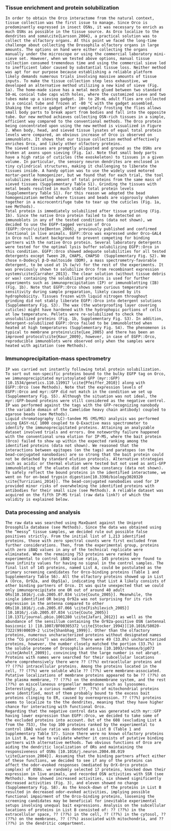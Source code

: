 ### Tissue enrichment and protein solubilization
    In order to obtain the Orco interactome from the natural context, tissue collection was the first issue to manage. Since Orco is predominantly expressed in insect OSNs, it was necessary to enrich as much OSNs as possible in the tissue source. As Orco localize to the dendrites and soma\cite{Larsson_2004}, a practical solution was to collect the olfactory organs. At this point we faced the long-time challenge about collecting the Drosophila olfactory organs in large amounts. The options on hand were either collecting the organs manually under the microscope or using the commercial laboratory mini-sieve set. However, when we tested above options, manual tissue collection consumed tremendous time and using the commercial sieve led to inefficient labor caused by substantial tissue loss. Neither method was apt for our purpose because establishing a reliable platform likely demands numerous trials involving massive amounts of tissue inputs. To make the tissue collection step less exhaustive, we developed an alternative method utilizing a new kind of sieve (Fig. 1a). The home-made sieve has a metal mesh glued between two standard 50-mL conical tube caps with holes, where the customized sieve and two tubes make up a sieving gadget. 10- to 20-mL adult flies are collected in a conical tube and frozen at -80 °C with the gadget assembled. Shaking the entire gadget after completely frosting the flies allows small body parts to break apart from bodies and fall into the opposite tube. Our new method achieves collecting OSN-rich tissues in a simple, efficient way compared to the conventional methods. The Orco protein being concentrated upon using the new method is visualized in Figure 2. When body, head, and sieved tissue lysates of equal total protein levels were compared, an obvious increase of Orco is observed on immunoblots. It shows that our tissue collection method effectively enriches Orco, and likely other olfactory proteins.
    The sieved tissues are promptly aliquoted and ground as the OSNs are broken at axons upon sieving (Fig. 1a). Note that small body parts have a high ratio of cuticles (the exoskeleton) to tissues in a given volume. In particular, the sensory neuron dendrites are enclosed in tiny cylindrical structures, making it challenging to liberate the tissues inside. A handy option was to use the widely used motored mortar-pestle homogenizer, but we found that for each trial, the tool solubilizes deviating amount of total proteins from the same mass of sieved tissues (Supplementary Table S1). Grinding the tissues with metal beads resulted in much stable total protein levels (Supplementary Table S1). For this reason we adopted the bead homogenization method where tissues and beads are vigorously shaken together in a microcentrifuge tube to tear up the cuticles (Fig. 1a, see Methods). 
    Total protein is immediately solubilized after tissue grinding (Fig. 1b). Since the native Orco protein failed to be detected on immunoblots in any of the tested conditions (data not shown), we decided to use the EGFP-tagged version of Orco (EGFP::Orco)\cite{Benton_2006}, previously published and confirmed functional in live animals. EGFP::Orco was expressed under Orco-GAL4 in Orco null mutant background to prevent competing for binding partners with the native Orco protein. Several laboratory detergents were tested for the optimal lysis buffer solubilizing EGFP::Orco in this condition. EGFP::Orco showed adequate solubilities for all tested detergents except Tween 20, CHAPS, CHAPSO  (Supplementary Fig. S2). We chose n-Dodecyl β-D-maltoside (DDM), a mass spectrometry-favorable detergent, to be used at 1% (w/v) for the rest of the experiments. It was previously shown to solubilize Orco from recombinant expression systems\cite{Carraher_2013}. The clear solution (without tissue debris or wax) containing the solubilized proteins is used for further experiments such as immunoprecipitation (IP) or immunoblotting (IB) (Fig. 1b). Note that EGFP::Orco shows some curious temperature sensitivity during sample preparation, likely caused by its hydrophobicity. Tissues frozen with liquid nitrogen throughout grinding did not stably liberate EGFP::Orco into detergent solutions (Supplementary Fig. S3). The wax (the waterproofing layer covering cuticles) might have hardened with the hydrophopic portions of cells at low temperature. Pellets were re-solubilized to check the unsolubilized proteins (Fig. 1b, Supplementary Fig. S3). In addition, detergent-solubilized EGFP::Orco failed to be immunoblotted when heated at high temperatures (Supplementary Fig. S4). The phenomenon is typical to membrane proteins\cite{Lee_2005} and there has been an improved protocol\cite{Kaur_2009}, however, in case of EGFP::Orco, reproducible immunoblots were observed only when the samples were heated with agitation (see Methods). 

### Immunoprecipitation-mass spectrometry
    IP was carried out instantly following total protein solubilization. To sort out non-specific proteins bound to the bulky EGFP tag on Orco, we immunoprecipitated myristoylated GFP (myr::GFP)[10.1534/genetics.110.119917 \cite{Pfeiffer_2010}] along with EGFP::Orco (see Methods). Note that the expression levels of EGFP::Orco and myr::GFP did not match in the condition we set up (Supplementary Fig. S5). Although the situation was not ideal, the myr::GFP-bound proteins were still considered as the negative control. IP was performed against the tags with the GFP-recognizing nanobody (the variable domain of the Camelidae heavy chain antibody) coupled to agarose beads (see Methods). 
    Liquid chromatography (LC)-tandem MS (MS/MS) analysis was performed using EASY-nLC 1000 coupled to Q-Exactive mass spectrometer to identify the immunoprecipitated proteins. Attaining an analyzable dataset involved trials and errors. One noteworthy failure happened with the conventional urea elution for IP-MS, where the bait protein (Orco) failed to show up within the expected ranking among the identified proteins (data not shown). We reasoned that the interactions between epitopes (on the tags) and paratopes (on the bead-conjugated nanobodies) are so strong that the bait protein could not be detached by standard elution protocols. Alternative strategies such as acidic or thermal elution were tested but not used as anti-GFP immunobloting of the eluates did not show constancy (data not shown). To safely reflect the bound proteins in the identified interactome, we went on for on-bead trypsin digestion[10.3390/biology3020320 \cite{Turriziani_2014}]. The bead-conjugated nanobodies used for IP provided minor risks of overwhelming the identified proteins with antibodies for their small size (see Methods). A reliable dataset was acquired on the fifth IP-MS trial (raw data link?) of which the validity is explained below.

### Data processing and analysis
    The raw data was searched using MaxQuant against the Uniprot Drosophila database (see Methods). Since the data was obtained using the “messy” tissue samples, we decided rule out possible false positives strictly. From the initial list of 1,213 identified proteins, those with zero spectral counts were first excluded from further considerations. Then, from the experimental group, proteins with zero iBAQ values in any of the technical replicate were eliminated. When the remaining 753 proteins were ranked by experimental to control iBAQ value ratio, 145 proteins were found to have infinity values for having no signal in the control samples. The final list of 145 proteins, named List A, could be postulated as the primary screening candidates for Orco-binding proteins (Table 1 and Supplementary Table S6). All the olfactory proteins showed up in List A (Orco, Or92a, and Obp51a), indicating that List A likely consists of other binding partners of Orco. It was quite unexpected that we could only immunoprecipitate one OR out of around 40 adult ORs[10.1016/j.cub.2005.07.034 \cite{Couto_2005}]. Meanwhile, the single identified OR being Or92a was not surprising for its rich expression in the antenna compared to other ORs[10.1016/j.cub.2005.07.066 \cite{Fishilevich_2005}][10.1016/j.cub.2005.07.034 \cite{Couto_2005}][10.1371/journal.pbio.1001280 \cite{Jafari_2012}] as well as the abundance of the sensillum containing the Or92a-positive OSN (antennal basiconic 1) [10.1007/BF00305372 \cite{Stocker_1994}][10.1016/S0020-7322(99)00039-2 \cite{Shanbhag_1999}]. Other than the olfactory proteins, numerous uncharacterized proteins without designated names (the “CG proteins”) was evident. There were 49 (33.8%) uncharacterized proteins, however, the number closely matched the portion (33.7%) in the soluble proteome of Drosophila antenna [10.1093/chemse/bjp073 \cite{Anholt_2009}], convincing that the large number is not abrupt. Proteins with names were searched for their subcellular locations where comprehensively there were ?? (??%) extracellular proteins and ?? (??%) intracellular proteins. Among the proteins located in the cell, ?? (??%) were soluble while ?? (??%) were membrane-associated. Putative localizations of membrane proteins appeared to be ?? (??%) on the plasma membrane, ?? (??%) on the endomembrane system, and the rest (??%) on miscellaneous organellar membranes such as lysosomes. Interestingly, a curious number (??, ??%) of mitochondrial proteins were identified, most of them probably bound to the excess bait proteins clinging to ER, caused by overexpression. ?? (??%) proteins seems to localize to the the dendrites, meaning that they have higher chance for interacting with functional Orco. 
    Regarding that the negative control data was generated with myr::GFP having lower expression than EGFP::Orco, we decided to take some of the excluded proteins into account. Out of the 608 (excluding List A from the 753), the top 100 proteins ranked by the experimental to control iBAQ value ratio was denoted as List B (Table 1 and Supplementary Table S7). Since there were no known olfactory proteins in List B, we had to validate whether it consists of putative binding partners with alternative methods. Two obvious functions of Orco are aiding the dendritic localization of ORs and maintaining the responsiveness of OSNs [10.1016/j.neuron.2004.08.019 \cite{Larsson_2004}]. Assuming that the binding partners affect either of these functions, we decided to see if any of the proteins can affect the odor-evoked responses (mediated by OrX-Orco protein complex) of OSNs. we randomly selected 17 proteins, knocked down their expression in live animals, and recorded OSN activities with SSR (see Methods). None showed increased activities, six showed significantly decreased activities (Fig. 3), and eleven showed no change (Supplementary Fig. S8). As the knock-down of the proteins in List B resulted in decreased odor-evoked activities, implying possible functional impairment of the Orco-binding proteins, loosening the screening candidates may be beneficial for inevitable experimental setups involving unequal bait expressions. Analysis on the subcellular locations of proteins in List B consisted of: ?? (??%) in the extracellular space, ?? (??%) in the cell, ?? (??%) in the cytosol, ?? (??%) on the membranes, ?? (??%) associated with mitochondria, and ?? (??%) in the dendritic compartment.




